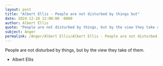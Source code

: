 ```yaml
---
layout: post
title: "Albert Ellis - People are not disturbed by things but"
date: 2024-12-28 12:00:00 -0000
author: Albert Ellis
quote: "People are not disturbed by things, but by the view they take of them."
subject: Anger
permalink: /Anger/Albert Ellis/Albert Ellis - People are not disturbed by things but
---
```


People are not disturbed by things, but by the view they take of them.

- Albert Ellis
